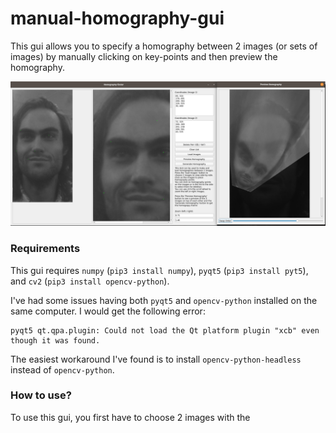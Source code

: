 # manual-homography-gui

This gui allows you to specify a homography between 2 images (or sets of images) by manually clicking on key-points and then preview the homography.

![Demo Screenshot](media/demo_screenshot_1.png?raw=true)

### Requirements

This gui requires `numpy` (`pip3 install numpy`), `pyqt5` (`pip3 install pyt5`), and `cv2` (`pip3 install opencv-python`).

I've had some issues having both `pyqt5` and `opencv-python` installed on the same computer. I would get the following error:

```
pyqt5 qt.qpa.plugin: Could not load the Qt platform plugin "xcb" even though it was found.
```

The easiest workaround I've found is to install `opencv-python-headless` instead of `opencv-python`.

### How to use?

To use this gui, you first have to choose 2 images with the
